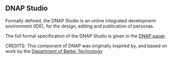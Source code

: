 DNAP Studio
-----------
Formally defined, the DNAP Studio is an online integrated development environment (IDE), for the
design, editing and publication of personas. 

The full formal specification of the DNAP Studio is given in the [DNAP paper](https://www.preprints.org/manuscript/202005.0207/v2).

CREDITS:
This component of DNAP was originally inspired by, and based on work by the [Department of Better Technology](https://github.com/dobtco/formbuilder/) 